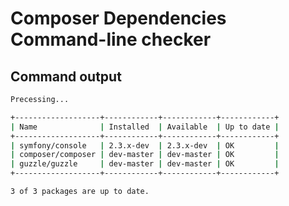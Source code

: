 Composer Dependencies Command-line checker
==========================================

Command output
--------------

```bash
Precessing...

+-------------------+------------+------------+------------+
| Name              | Installed  | Available  | Up to date |
+-------------------+------------+------------+------------+
| symfony/console   | 2.3.x-dev  | 2.3.x-dev  | OK         |
| composer/composer | dev-master | dev-master | OK         |
| guzzle/guzzle     | dev-master | dev-master | OK         |
+-------------------+------------+------------+------------+

3 of 3 packages are up to date.
```